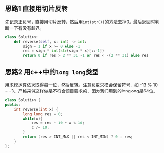 ## 思路1 直接用切片反转

先记录正负号，直接用切片反转，然后用`int(str())`的方法去掉0。最后返回时判断一下有没有越界。


```python
class Solution:
    def reverse(self, x: int) -> int:
        sign = 1 if x >= 0 else -1
        res = sign * int(str(sign * x)[::-1])
        return 0 if res > 2 ** 31 -1 or res < -(2 ** 31) else res
```

## 思路2 用c++中的`long long`类型

用求模运算依次取得每一位，然后反转。注意负数求模会保留符号，如 -13 % 10 = -3。严格来讲这样做是不符合题目要求的，因为我们用到的longlong是64位。

```cpp
class Solution {
public:
    int reverse(int x) {
        long long res = 0;
        while(x){
            res = res * 10 + x % 10;
            x /= 10;
        }
        return (res > INT_MAX || res < INT_MIN) ? 0 : res;
    }
};
```